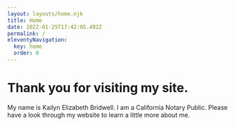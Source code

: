 ```yaml
---
layout: layouts/home.njk
title: Home
date: 2022-01-25T17:42:05.492Z
permalink: /
eleventyNavigation:
  key: home
  order: 0
---
```

# Thank you for visiting my site. 

My name is Kailyn Elizabeth Bridwell. I am a California Notary Public. Please have a look through my website to learn a little more about me.